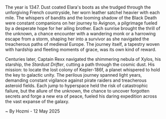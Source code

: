
The year is 1347.  Dust coated Elara's boots as she trudged through the unforgiving French countryside, her worn leather satchel heavier with each mile.  The whispers of bandits and the looming shadow of the Black Death were constant companions on her journey to Avignon, a pilgrimage fueled by a desperate hope for her ailing brother.  Each sunrise brought the thrill of the unknown, a chance encounter with a wandering monk or a harrowing escape from a storm, shaping her into a survivor as she navigated the treacherous paths of medieval Europe.  The journey itself, a tapestry woven with hardship and fleeting moments of grace, was its own kind of reward.

Centuries later, Captain Rexx navigated the shimmering nebula of Xylos, his starship, the *Stardust Drifter*, cutting a path through the cosmic dust.  His mission: to locate the lost colony of Kepler-186f, a planet whispered to hold the key to galactic unity.  The perilous journey spanned light years, demanding constant vigilance against pirate raiders and treacherous asteroid fields. Each jump to hyperspace held the risk of catastrophic failure, but the allure of the unknown, the chance to uncover forgotten secrets and forge a new era of peace, fueled his daring expedition across the vast expanse of the galaxy.

~ By Hozmi - 12 May 2025
